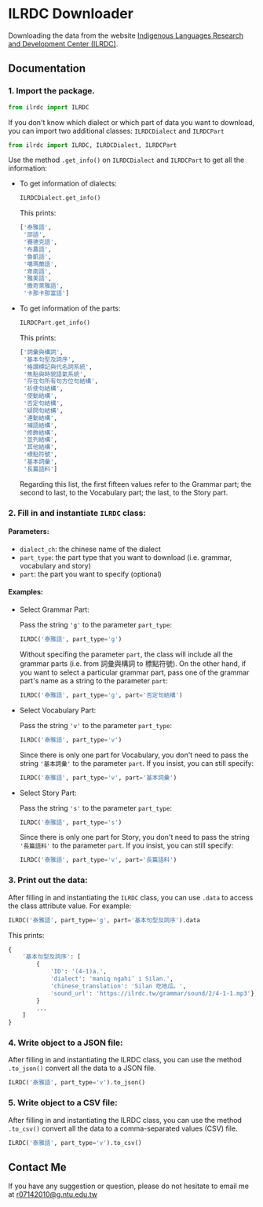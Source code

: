 # **ILRDC Downloader**
Downloading the data from the website [Indigenous Languages Research and Development Center (ILRDC)](https://ilrdc.tw/grammar/index.php).


## **Documentation**

### 1. Import the package.

``` python
from ilrdc import ILRDC
```
If you don't know which dialect or which part of data you want to download, you can import two additional classes: `ILRDCDialect` and `ILRDCPart`

``` python
from ilrdc import ILRDC, ILRDCDialect, ILRDCPart
```
Use the method `.get_info()` on `ILRDCDialect` and `ILRDCPart` to get all the information:
- To get information of dialects:

    ```python
    ILRDCDialect.get_info()
    ```
    This prints:
    ```python
    ['泰雅語', 
     '邵語', 
     '賽德克語', 
     '布農語', 
     '魯凱語', 
     '噶瑪蘭語', 
     '卑南語', 
     '雅美語', 
     '撒奇萊雅語', 
     '卡那卡那富語']
    ```
- To get information of the parts:

    ```python
    ILRDCPart.get_info()
    ```
    This prints:
    ```python
    ['詞彙與構詞',
     '基本句型及詞序',
     '格謂標記與代名詞系統',
     '焦點與時貌語氣系統',
     '存在句所有句方位句結構',
     '祈使句結構',
     '使動結構',
     '否定句結構',
     '疑問句結構',
     '連動結構',
     '補語結構',
     '修飾結構',
     '並列結構',
     '其他結構',
     '標點符號',
     '基本詞彙',
     '長篇語料']
    ```
    Regarding this list, the first fifteen values refer to the Grammar part; the second to last, to the Vocabulary part; the last, to the Story part. 
    
### 2. Fill in and instantiate `ILRDC` class: 
#### Parameters:
* `dialect_ch`: the chinese name of the dialect  
* `part_type`: the part type that you want to download (i.e. grammar, vocabulary and story)
* `part`: the part you want to specify (optional)

#### Examples:
- Select Grammar Part:

    Pass the string `'g'` to the parameter `part_type`:

    ```python
    ILRDC('泰雅語', part_type='g')
    ```
    Without specifing the parameter `part`, the class will include all the grammar parts (i.e. from 詞彙與構詞 to 標點符號). On the other hand, if you want to select a particular grammar part, pass one of the grammar part's name as a string to the parameter `part`:

    ```python
    ILRDC('泰雅語', part_type='g', part='否定句結構')
    ```
- Select Vocabulary Part:
    
  Pass the string `'v'` to the parameter `part_type`:

    ```python
    ILRDC('泰雅語', part_type='v')
    ```
    Since there is only one part for Vocabulary, you don't need to pass the string `'基本詞彙'` to the parameter `part`. If you insist, you can still specify:
    
    ```python
    ILRDC('泰雅語', part_type='v', part='基本詞彙')
    ```
- Select Story Part:
    
  Pass the string `'s'` to the parameter `part_type`:

    ```python
    ILRDC('泰雅語', part_type='s')
    ```
    Since there is only one part for Story, you don't need to pass the string `'長篇語料'` to the parameter `part`. If you insist, you can still specify:
    
    ```python
    ILRDC('泰雅語', part_type='v', part='長篇語料')
    ```
### 3. Print out the data: 
After filling in and instantiating the `ILRDC` class, you can use `.data` to access the class attribute value. For example:

```python
ILRDC('泰雅語', part_type='g', part='基本句型及詞序').data
```
This prints:
```python
{
    '基本句型及詞序': [
        {
            'ID': '(4-1)a.',
            'dialect': 'maniq ngahi’ i Silan.',
            'chinese_translation': 'Silan 吃地瓜。',
            'sound_url': 'https://ilrdc.tw/grammar/sound/2/4-1-1.mp3'},
        }
        ...
    ]
}
```

### 4. Write object to a JSON file: 
After filling in and instantiating the ILRDC class, you can use the method `.to_json()` convert all the data to a JSON file.

```python
ILRDC('泰雅語', part_type='v').to_json()
```

### 5. Write object to a CSV file: 
After filling in and instantiating the ILRDC class, you can use the method `.to_csv()` convert all the data to a comma-separated values (CSV) file.

```python
ILRDC('泰雅語', part_type='v').to_csv()
```

## Contact Me
If you have any suggestion or question, please do not hesitate to email me at r07142010@g.ntu.edu.tw
